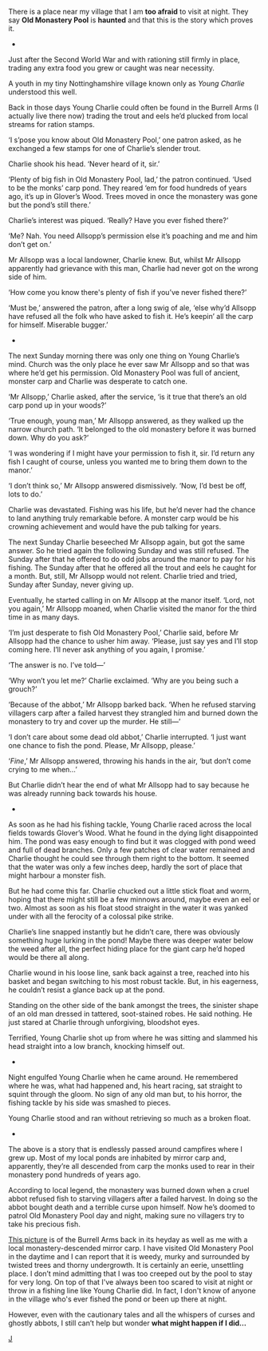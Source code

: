 There is a place near my village that I am **too afraid** to visit at night. They say **Old Monastery Pool** is **haunted** and that this is the story which proves it.

*

Just after the Second World War and with rationing still firmly in place, trading any extra food you grew or caught was near necessity.

A youth in my tiny Nottinghamshire village known only as *Young Charlie* understood this well. 

Back in those days Young Charlie could often be found in the Burrell Arms (I actually live there now) trading the trout and eels he’d plucked from local streams for ration stamps.

‘I s’pose you know about Old Monastery Pool,’ one patron asked, as he exchanged a few stamps for one of Charlie’s slender trout.

Charlie shook his head. ‘Never heard of it, sir.’

‘Plenty of big fish in Old Monastery Pool, lad,’ the patron continued. ‘Used to be the monks’ carp pond. They reared ‘em for food hundreds of years ago, it’s up in Glover’s Wood. Trees moved in once the monastery was gone but the pond’s still there.’

Charlie’s interest was piqued. ‘Really? Have you ever fished there?’

‘Me? Nah. You need Allsopp’s permission else it’s poaching and me and him don’t get on.’

Mr Allsopp was a local landowner, Charlie knew. But, whilst Mr Allsopp apparently had grievance with this man, Charlie had never got on the wrong side of him. 

‘How come you know there's plenty of fish if you’ve never fished there?’ 

‘Must be,’ answered the patron, after a long swig of ale, ‘else why’d Allsopp have refused all the folk who have asked to fish it. He’s keepin’ all the carp for himself. Miserable bugger.’

*

The next Sunday morning there was only one thing on Young Charlie’s mind. Church was the only place he ever saw Mr Allsopp and so that was where he’d get his permission. Old Monastery Pool was full of ancient, monster carp and Charlie was desperate to catch one.

‘Mr Allsopp,’ Charlie asked, after the service, ‘is it true that there’s an old carp pond up in your woods?’

‘True enough, young man,’ Mr Allsopp answered, as they walked up the narrow church path. ‘It belonged to the old monastery before it was burned down. Why do you ask?’

‘I was wondering if I might have your permission to fish it, sir. I’d return any fish I caught of course, unless you wanted me to bring them down to the manor.’

‘I don’t think so,’ Mr Allsopp answered dismissively. ‘Now, I’d best be off, lots to do.’

Charlie was devastated. Fishing was his life, but he’d never had the chance to land anything truly remarkable before. A monster carp would be his crowning achievement and would have the pub talking for years.

The next Sunday Charlie beseeched Mr Allsopp again, but got the same answer. So he tried again the following Sunday and was still refused. The Sunday after that he offered to do odd jobs around the manor to pay for his fishing. The Sunday after that he offered all the trout and eels he caught for a month. But, still, Mr Allsopp would not relent. Charlie tried and tried, Sunday after Sunday, never giving up.

Eventually, he started calling in on Mr Allsopp at the manor itself. ‘Lord, not you again,’ Mr Allsopp moaned, when Charlie visited the manor for the third time in as many days.

‘I’m just desperate to fish Old Monastery Pool,’ Charlie said, before Mr Allsopp had the chance to usher him away. ‘Please, just say yes and I’ll stop coming here. I’ll never ask anything of you again, I promise.’

‘The answer is no. I’ve told—’

‘Why won’t you let me?’ Charlie exclaimed. ‘Why are you being such a grouch?’

‘Because of the abbot,’ Mr Allsopp barked back. ‘When he refused starving villagers carp after a failed harvest they strangled him and burned down the monastery to try and cover up the murder. He still—’

‘I don’t care about some dead old abbot,’ Charlie interrupted. ‘I just want one chance to fish the pond. Please, Mr Allsopp, please.’

‘*Fine*,’ Mr Allsopp answered, throwing his hands in the air, ‘but don’t come crying to me when…’

But Charlie didn’t hear the end of what Mr Allsopp had to say because he was already running back towards his house.

*

As soon as he had his fishing tackle, Young Charlie raced across the local fields towards Glover’s Wood. What he found in the dying light disappointed him. The pond was easy enough to find but it was clogged with pond weed and full of dead branches. Only a few patches of clear water remained and Charlie thought he could see through them right to the bottom. It seemed that the water was only a few inches deep, hardly the sort of place that might harbour a monster fish.

But he had come this far. Charlie chucked out a little stick float and worm, hoping that there might still be a few minnows around, maybe even an eel or two. Almost as soon as his float stood straight in the water it was yanked under with all the ferocity of a colossal pike strike. 

Charlie’s line snapped instantly but he didn’t care, there was obviously something huge lurking in the pond! Maybe there was deeper water below the weed after all, the perfect hiding place for the giant carp he’d hoped would be there all along.

Charlie wound in his loose line, sank back against a tree, reached into his basket and began switching to his most robust tackle. But, in his eagerness, he couldn’t resist a glance back up at the pond.

Standing on the other side of the bank amongst the trees, the sinister shape of an old man dressed in tattered, soot-stained robes. He said nothing. He just stared at Charlie through unforgiving, bloodshot eyes.

Terrified, Young Charlie shot up from where he was sitting and slammed his head straight into a low branch, knocking himself out.

*

Night engulfed Young Charlie when he came around. He remembered where he was, what had happened and, his heart racing, sat straight to squint through the gloom. No sign of any old man but, to his horror, the fishing tackle by his side was smashed to pieces.

Young Charlie stood and ran without retrieving so much as a broken float.

*

The above is a story that is endlessly passed around campfires where I grew up. Most of my local ponds are inhabited by mirror carp and, apparently, they’re all descended from carp the monks used to rear in their monastery pond hundreds of years ago.

According to local legend, the monastery was burned down when a cruel abbot refused fish to starving villagers after a failed harvest. In doing so the abbot bought death and a terrible curse upon himself. Now he’s doomed to patrol Old Monastery Pool day and night, making sure no villagers try to take his precious fish.

[This picture](https://i.redd.it/dm2js4l558o91.jpg) is of the Burrell Arms back in its heyday as well as me with a local monastery-descended mirror carp. I have visited Old Monastery Pool in the daytime and I can report that it is weedy, murky and surrounded by twisted trees and thorny undergrowth. It is certainly an eerie, unsettling place. I don’t mind admitting that I was too creeped out by the pool to stay for very long. On top of that I've always been too scared to visit at night or throw in a fishing line like Young Charlie did. In fact, I don't know of anyone in the village who's ever fished the pond or been up there at night.

However, even with the cautionary tales and all the whispers of curses and ghostly abbots, I still can’t help but wonder **what might happen if I did…**

[J](https://linktr.ee/JackCroxall)